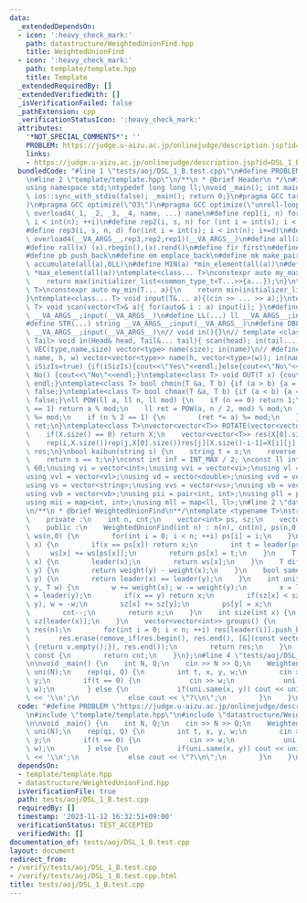 ```yaml
---
data:
  _extendedDependsOn:
  - icon: ':heavy_check_mark:'
    path: datastructure/WeightedUnionFind.hpp
    title: WeightedUnionFind
  - icon: ':heavy_check_mark:'
    path: template/template.hpp
    title: Template
  _extendedRequiredBy: []
  _extendedVerifiedWith: []
  _isVerificationFailed: false
  _pathExtension: cpp
  _verificationStatusIcon: ':heavy_check_mark:'
  attributes:
    '*NOT_SPECIAL_COMMENTS*': ''
    PROBLEM: https://judge.u-aizu.ac.jp/onlinejudge/description.jsp?id=DSL_1_B
    links:
    - https://judge.u-aizu.ac.jp/onlinejudge/description.jsp?id=DSL_1_B
  bundledCode: "#line 1 \"tests/aoj/DSL_1_B.test.cpp\"\n#define PROBLEM \"https://judge.u-aizu.ac.jp/onlinejudge/description.jsp?id=DSL_1_B\"\
    \n#line 2 \"template/template.hpp\"\n/**\n * @brief Header\n */\n#include <bits/stdc++.h>\n\
    using namespace std;\ntypedef long long ll;\nvoid _main(); int main() { cin.tie(0);\
    \ ios::sync_with_stdio(false); _main(); return 0;}\n#pragma GCC target(\"avx2\"\
    )\n#pragma GCC optimize(\"O3\")\n#pragma GCC optimize(\"unroll-loops\")\n#define\
    \ overload4(_1, _2, _3, _4, name, ...) name\n#define rep1(i, n) for (int i = 0;\
    \ i < int(n); ++i)\n#define rep2(i, s, n) for (int i = int(s); i < int(n); ++i)\n\
    #define rep3(i, s, n, d) for(int i = int(s); i < int(n); i+=d)\n#define rep(...)\
    \ overload4(__VA_ARGS__,rep3,rep2,rep1)(__VA_ARGS__)\n#define all(x) (x).begin(),(x).end()\n\
    #define rall(x) (x).rbegin(),(x).rend()\n#define fir first\n#define sec second\n\
    #define pb push_back\n#define em emplace_back\n#define mk make_pair\n#define SUM(a)\
    \ accumulate(all(a),0LL)\n#define MIN(a) *min_element(all(a))\n#define MAX(a)\
    \ *max_element(all(a))\ntemplate<class... T>\nconstexpr auto my_max(T... a){\n\
    \    return max(initializer_list<common_type_t<T...>>{a...});\n}\ntemplate<class...\
    \ T>\nconstexpr auto my_min(T... a){\n    return min(initializer_list<common_type_t<T...>>{a...});\n\
    }\ntemplate<class... T> void input(T&... a){(cin >> ... >> a);}\ntemplate<class\
    \ T> void scan(vector<T>& a){ for(auto& i : a) input(i); }\n#define INT(...) int\
    \ __VA_ARGS__;input(__VA_ARGS__)\n#define LL(...) ll __VA_ARGS__;input(__VA_ARGS__)\n\
    #define STR(...) string __VA_ARGS__;input(__VA_ARGS__)\n#define DBL(...) double\
    \ __VA_ARGS__;input(__VA_ARGS__)\n// void in(){}\n// template <class Head, class...\
    \ Tail> void in(Head& head, Tail&... tail){ scan(head); in(tail...); }\n// #define\
    \ VEC(type,name,size) vector<type> name(size); in(name)\n// #define VVEC(type,\
    \ name, h, w) vector<vector<type>> name(h, vector<type>(w)); in(name)\nvoid Yes(bool\
    \ iSizIs=true) {if(iSizIs){cout<<\"Yes\"<<endl;}else{cout<<\"No\"<<endl;}}\nvoid\
    \ No() {cout<<\"No\"<<endl;}\ntemplate<class T> void OUT(T x) {cout << (x) <<\
    \ endl;}\ntemplate<class T> bool chmin(T &a, T b) {if (a > b) {a = b;return true;}return\
    \ false;}\ntemplate<class T> bool chmax(T &a, T b) {if (a < b) {a = b;return true;}return\
    \ false;}\nll POW(ll a, ll n, ll mod) {\n    if (n == 0) return 1;\n    if (n\
    \ == 1) return a % mod;\n    ll ret = POW(a, n / 2, mod) % mod;\n    (ret *= ret)\
    \ %= mod;\n    if (n % 2 == 1) {\n        (ret *= a) %= mod;\n    }\n    return\
    \ ret;\n}\ntemplate<class T>\nvector<vector<T>> ROTATE(vector<vector<T>> X) {\n\
    \    if(X.size() == 0) return X;\n    vector<vector<T>> res(X[0].size(),vector<T>(X.size()));\n\
    \    rep(i,X.size())rep(j,X[0].size())res[j][X.size()-i-1]=X[i][j];\n    return\
    \ res;\n}\nbool kaibun(string s) {\n    string t = s;\n    reverse(all(t));\n\
    \    return s == t;\n}\nconst int inf = INT_MAX / 2; \nconst ll infl = 1LL <<\
    \ 60;\nusing vi = vector<int>;\nusing vvi = vector<vi>;\nusing vl = vector<ll>;\n\
    using vvl = vector<vl>;\nusing vd = vector<double>;\nusing vvd = vector<vd>;\n\
    using vs = vector<string>;\nusing vvs = vector<vs>;\nusing vb = vector<bool>;\n\
    using vvb = vector<vb>;\nusing pii = pair<int, int>;\nusing pll = pair<ll, ll>;\n\
    using mii = map<int, int>;\nusing mll = map<ll, ll>;\n#line 2 \"datastructure/WeightedUnionFind.hpp\"\
    \n/**\n * @brief WeightedUnionFind\n**/\ntemplate <typename T>\nstruct WeightedUnionFind{\n\
    \    private :\n    int n, cnt;\n    vector<int> ps, sz;\n    vector<T> ws;\n\n\
    \    public :\n    WeightedUnionFind(int n) : n(n), cnt(n), ps(n,0), sz(n,1),\
    \ ws(n,0) {\n        for(int i = 0; i < n; ++i) ps[i] = i;\n    }\n    int leader(int\
    \ x) {\n        if(x == ps[x]) return x;\n        int t = leader(ps[x]);\n   \
    \     ws[x] += ws[ps[x]];\n        return ps[x] = t;\n    }\n    T weight(int\
    \ x) {\n        leader(x);\n        return ws[x];\n    }\n    T diff(int x, int\
    \ y) {\n        return weight(y) - weight(x);\n    }\n    bool same(int x, int\
    \ y) {\n        return leader(x) == leader(y);\n    }\n    int unite(int x, int\
    \ y, T w) {\n        w += weight(x); w -= weight(y);\n        x = leader(x); y\
    \ = leader(y);\n        if(x == y) return x;\n        if(sz[x] < sz[y]) swap(x,\
    \ y), w = -w;\n        sz[x] += sz[y];\n        ps[y] = x;\n        ws[y] = w;\n\
    \        cnt--;\n        return x;\n    }\n    int size(int x) {\n        return\
    \ sz[leader(x)];\n    }\n    vector<vector<int>> groups() {\n        vector<vector<int>>\
    \ res(n);\n        for(int i = 0; i < n; ++i) res[leader(i)].push_back(i);\n \
    \       res.erase(remove_if(res.begin(), res.end(), [&](const vector<int>& v)\
    \ {return v.empty();}), res.end());\n        return res;\n    }\n    int count()\
    \ const {\n        return cnt;\n    }\n};\n#line 4 \"tests/aoj/DSL_1_B.test.cpp\"\
    \n\nvoid _main() {\n    int N, Q;\n    cin >> N >> Q;\n    WeightedUnionFind<ll>\
    \ uni(N);\n    rep(qi, Q) {\n        int t, x, y, w;\n        cin >> t >> x >>\
    \ y;\n        if(t == 0) {\n            cin >> w;\n            uni.unite(x, y,\
    \ w);\n        } else {\n            if(uni.same(x, y)) cout << uni.diff(x, y)\
    \ << '\\n';\n            else cout << \"?\\n\";\n        }\n    }\n}\n"
  code: "#define PROBLEM \"https://judge.u-aizu.ac.jp/onlinejudge/description.jsp?id=DSL_1_B\"\
    \n#include \"template/template.hpp\"\n#include \"datastructure/WeightedUnionFind.hpp\"\
    \n\nvoid _main() {\n    int N, Q;\n    cin >> N >> Q;\n    WeightedUnionFind<ll>\
    \ uni(N);\n    rep(qi, Q) {\n        int t, x, y, w;\n        cin >> t >> x >>\
    \ y;\n        if(t == 0) {\n            cin >> w;\n            uni.unite(x, y,\
    \ w);\n        } else {\n            if(uni.same(x, y)) cout << uni.diff(x, y)\
    \ << '\\n';\n            else cout << \"?\\n\";\n        }\n    }\n}"
  dependsOn:
  - template/template.hpp
  - datastructure/WeightedUnionFind.hpp
  isVerificationFile: true
  path: tests/aoj/DSL_1_B.test.cpp
  requiredBy: []
  timestamp: '2023-11-12 16:32:51+09:00'
  verificationStatus: TEST_ACCEPTED
  verifiedWith: []
documentation_of: tests/aoj/DSL_1_B.test.cpp
layout: document
redirect_from:
- /verify/tests/aoj/DSL_1_B.test.cpp
- /verify/tests/aoj/DSL_1_B.test.cpp.html
title: tests/aoj/DSL_1_B.test.cpp
---
```

